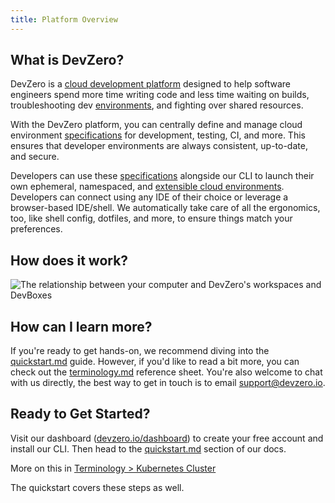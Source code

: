 ```yaml
---
title: Platform Overview
---
```

## What is DevZero?

DevZero is a [cloud development platform](https://www.devzero.io/cloud-development-environment) designed to help software engineers spend more time writing code and less time waiting on builds, troubleshooting dev [environments](../references/terminology.md#environments), and fighting over shared resources.

With the DevZero platform, you can centrally define and manage cloud environment [specifications](../references/terminology.md#recipe) for development, testing, CI, and more. This ensures that developer environments are always consistent, up-to-date, and secure.

Developers can use these [specifications](../recipes/syntax.md) alongside our CLI to launch their own ephemeral, namespaced, and [extensible cloud environments](../references/terminology.md#workspace). Developers can connect using any IDE of their choice or leverage a browser-based IDE/shell. We automatically take care of all the ergonomics, too, like shell config, dotfiles, and more, to ensure things match your preferences.

## How does it work?

![The relationship between your computer and DevZero's workspaces and DevBoxes](../.gitbook/assets/computer-to-workspace-devbox.jpg)

## How can I learn more?

If you're ready to get hands-on, we recommend diving into the [quickstart.md](quickstart.md "mention") guide. However, if you'd like to read a bit more, you can check out the [terminology.md](../references/terminology.md "mention") reference sheet. You're also welcome to chat with us directly, the best way to get in touch is to email [support@devzero.io](mailto:support@devzero.io).

## Ready to Get Started?

Visit our dashboard ([devzero.io/dashboard](https://devzero.io/dashboard)) to create your free account and install our CLI. Then head to the [quickstart.md](quickstart.md "mention") section of our docs.

More on this in [Terminology > Kubernetes Cluster](../references/terminology.md#kubernetes-cluster-ephemeral-namespaced)

The quickstart covers these steps as well.
